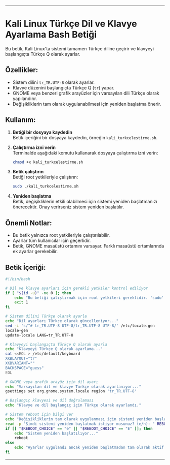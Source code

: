  
---

# Kali Linux Türkçe Dil ve Klavye Ayarlama Bash Betiği

Bu betik, Kali Linux'ta sistemi tamamen Türkçe diline geçirir ve klavyeyi başlangıçta Türkçe Q olarak ayarlar.

## Özellikler:
- Sistem dilini `tr_TR.UTF-8` olarak ayarlar.
- Klavye düzenini başlangıçta Türkçe Q (`tr`) yapar.
- GNOME veya benzeri grafik arayüzler için varsayılan dili Türkçe olarak yapılandırır.
- Değişikliklerin tam olarak uygulanabilmesi için yeniden başlatma önerir.

## Kullanım:

1. **Betiği bir dosyaya kaydedin**  
   Betik içeriğini bir dosyaya kaydedin, örneğin `kali_turkcelestirme.sh`.

2. **Çalıştırma izni verin**  
   Terminalde aşağıdaki komutu kullanarak dosyaya çalıştırma izni verin:  
   ```bash
   chmod +x kali_turkcelestirme.sh
   ```

3. **Betik çalıştırın**  
   Betiği root yetkileriyle çalıştırın:  
   ```bash
   sudo ./kali_turkcelestirme.sh
   ```

4. **Yeniden başlatma**  
   Betik, değişikliklerin etkili olabilmesi için sistemi yeniden başlatmanızı önerecektir. Onay verirseniz sistem yeniden başlatılır.

## Önemli Notlar:
- Bu betik yalnızca root yetkileriyle çalıştırılabilir.
- Ayarlar tüm kullanıcılar için geçerlidir.
- Betik, GNOME masaüstü ortamını varsayar. Farklı masaüstü ortamlarında ek ayarlar gerekebilir.

## Betik İçeriği:

```bash
#!/bin/bash

# Dil ve klavye ayarları için gerekli yetkiler kontrol ediliyor
if [ "$(id -u)" -ne 0 ]; then
    echo "Bu betiği çalıştırmak için root yetkileri gereklidir. 'sudo' ile çalıştırın."
    exit 1
fi

# Sistem dilini Türkçe olarak ayarla
echo "Dil ayarları Türkçe olarak güncelleniyor..."
sed -i 's/^# tr_TR.UTF-8 UTF-8/tr_TR.UTF-8 UTF-8/' /etc/locale.gen
locale-gen
update-locale LANG=tr_TR.UTF-8

# Klavyeyi başlangıçta Türkçe Q olarak ayarla
echo "Klavyeyi Türkçe Q olarak ayarlama..."
cat <<EOL > /etc/default/keyboard
XKBLAYOUT="tr"
XKBVARIANT=""
BACKSPACE="guess"
EOL

# GNOME veya grafik arayüz için dil ayarı
echo "Varsayılan dil ve klavye Türkçe olarak ayarlanıyor..."
gsettings set org.gnome.system.locale region 'tr_TR.UTF-8'

# Başlangıç klavyesi ve dil doğrulaması
echo "Klavye ve dil başlangıç için Türkçe olarak ayarlandı."

# Sistem reboot için bilgi ver
echo "Değişikliklerin tam olarak uygulanması için sistemi yeniden başlatmanız önerilir."
read -p "Şimdi sistemi yeniden başlatmak istiyor musunuz? (e/h): " REBOOT_CHOICE
if [[ "$REBOOT_CHOICE" == "e" || "$REBOOT_CHOICE" == "E" ]]; then
    echo "Sistem yeniden başlatılıyor..."
    reboot
else
    echo "Ayarlar uygulandı ancak yeniden başlatmadan tam olarak aktif olmayabilir."
fi

```

--- 
